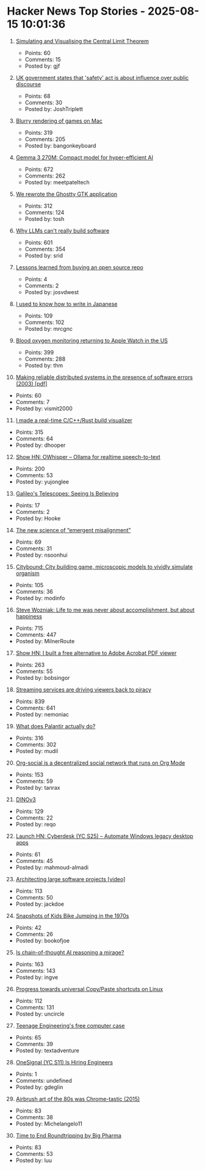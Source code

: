# Hacker News Top Stories - 2025-08-15 10:01:36

1. [Simulating and Visualising the Central Limit Theorem](https://blog.foletta.net/post/2025-07-14-clt/)
   - Points: 60
   - Comments: 15
   - Posted by: gjf

2. [UK government states that 'safety' act is about influence over public discourse](https://bsky.app/profile/tupped.bsky.social/post/3lwgcmswmy222)
   - Points: 68
   - Comments: 30
   - Posted by: JoshTriplett

3. [Blurry rendering of games on Mac](https://www.colincornaby.me/2025/08/your-mac-game-is-probably-rendering-blurry/)
   - Points: 319
   - Comments: 205
   - Posted by: bangonkeyboard

4. [Gemma 3 270M: Compact model for hyper-efficient AI](https://developers.googleblog.com/en/introducing-gemma-3-270m/)
   - Points: 672
   - Comments: 262
   - Posted by: meetpateltech

5. [We rewrote the Ghostty GTK application](https://mitchellh.com/writing/ghostty-gtk-rewrite)
   - Points: 312
   - Comments: 124
   - Posted by: tosh

6. [Why LLMs can't really build software](https://zed.dev/blog/why-llms-cant-build-software)
   - Points: 601
   - Comments: 354
   - Posted by: srid

7. [Lessons learned from buying an open source repo](https://www.coplay.dev/blog/lessons-learned-from-buying-an-open-source-repo)
   - Points: 4
   - Comments: 2
   - Posted by: josvdwest

8. [I used to know how to write in Japanese](https://aethermug.com/posts/i-used-to-know-how-to-write-in-japanese)
   - Points: 109
   - Comments: 102
   - Posted by: mrcgnc

9. [Blood oxygen monitoring returning to Apple Watch in the US](https://www.apple.com/newsroom/2025/08/an-update-on-blood-oxygen-for-apple-watch-in-the-us/)
   - Points: 399
   - Comments: 288
   - Posted by: thm

10. [Making reliable distributed systems in the presence of software errors (2003) [pdf]](http://erlang.org/download/armstrong_thesis_2003.pdf)
   - Points: 60
   - Comments: 7
   - Posted by: vismit2000

11. [I made a real-time C/C++/Rust build visualizer](https://danielchasehooper.com/posts/syscall-build-snooping/)
   - Points: 315
   - Comments: 64
   - Posted by: dhooper

12. [Show HN: OWhisper – Ollama for realtime speech-to-text](https://docs.hyprnote.com/owhisper/what-is-this)
   - Points: 200
   - Comments: 53
   - Posted by: yujonglee

13. [Galileo's Telescopes: Seeing Is Believing](https://www.historytoday.com/archive/history-matters/galileos-telescopes-seeing-believing)
   - Points: 17
   - Comments: 2
   - Posted by: Hooke

14. [The new science of “emergent misalignment”](https://www.quantamagazine.org/the-ai-was-fed-sloppy-code-it-turned-into-something-evil-20250813/)
   - Points: 69
   - Comments: 31
   - Posted by: nsoonhui

15. [Citybound: City building game, microscopic models to vividly simulate organism](https://aeplay.org/citybound)
   - Points: 105
   - Comments: 36
   - Posted by: modinfo

16. [Steve Wozniak: Life to me was never about accomplishment, but about happiness](https://yro.slashdot.org/comments.pl?sid=23765914&cid=65583466)
   - Points: 715
   - Comments: 447
   - Posted by: MilnerRoute

17. [Show HN: I built a free alternative to Adobe Acrobat PDF viewer](https://github.com/embedpdf/embed-pdf-viewer)
   - Points: 263
   - Comments: 55
   - Posted by: bobsingor

18. [Streaming services are driving viewers back to piracy](https://www.theguardian.com/film/2025/aug/14/cant-pay-wont-pay-impoverished-streaming-services-are-driving-viewers-back-to-piracy)
   - Points: 839
   - Comments: 641
   - Posted by: nemoniac

19. [What does Palantir actually do?](https://www.wired.com/story/palantir-what-the-company-does/)
   - Points: 316
   - Comments: 302
   - Posted by: mudil

20. [Org-social is a decentralized social network that runs on Org Mode](https://github.com/tanrax/org-social)
   - Points: 153
   - Comments: 59
   - Posted by: tanrax

21. [DINOv3](https://github.com/facebookresearch/dinov3)
   - Points: 129
   - Comments: 22
   - Posted by: reqo

22. [Launch HN: Cyberdesk (YC S25) – Automate Windows legacy desktop apps](undefined)
   - Points: 61
   - Comments: 45
   - Posted by: mahmoud-almadi

23. [Architecting large software projects [video]](https://www.youtube.com/watch?v=sSpULGNHyoI)
   - Points: 113
   - Comments: 50
   - Posted by: jackdoe

24. [Snapshots of Kids Bike Jumping in the 1970s](https://flashbak.com/snapshots-of-kids-bike-jumping-in-the-1970s-476580/)
   - Points: 42
   - Comments: 26
   - Posted by: bookofjoe

25. [Is chain-of-thought AI reasoning a mirage?](https://www.seangoedecke.com/real-reasoning/)
   - Points: 163
   - Comments: 143
   - Posted by: ingve

26. [Progress towards universal Copy/Paste shortcuts on Linux](https://mark.stosberg.com/universal-copy-paste/)
   - Points: 112
   - Comments: 131
   - Posted by: uncircle

27. [Teenage Engineering's free computer case](https://teenage.engineering/store/computer-2)
   - Points: 65
   - Comments: 39
   - Posted by: textadventure

28. [OneSignal (YC S11) Is Hiring Engineers](https://onesignal.com/careers)
   - Points: 1
   - Comments: undefined
   - Posted by: gdeglin

29. [Airbrush art of the 80s was Chrome-tastic (2015)](https://www.coolandcollected.com/airbrush-art-of-the-80s-was-chrome-tastic/)
   - Points: 83
   - Comments: 38
   - Posted by: Michelangelo11

30. [Time to End Roundtripping by Big Pharma](https://www.cfr.org/blog/time-end-roundtripping-big-pharma)
   - Points: 83
   - Comments: 53
   - Posted by: luu

